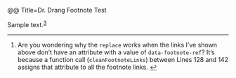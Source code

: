 @@ Title=Dr. Drang Footnote Test

<p>Sample text.<sup id="fnref:attr"><a href="#fn:attr" rel="footnote">3</a></sup></p>

<div class="footnotes">
	<hr />
	<ol>
		<li id="fn:attr">
			<p>Are you wondering why the <code>replace</code> works when the links I&#8217;ve shown above don&#8217;t have an attribute with a value of <code>data-footnote-ref</code>? It&#8217;s because a function call (<code>cleanFootnoteLinks</code>) between Lines 128 and 142 assigns that attribute to all the footnote links.&#160;<a href="#fnref:attr" rev="footnote">&#8617;</a></p>
		</li>
	</ol>
</div>